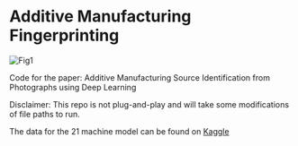 # Additive Manufacturing Fingerprinting
![Fig1](https://github.com/user-attachments/assets/05cf7bb8-be13-4539-a582-6886d3cf997c)

Code for the paper: Additive Manufacturing Source Identification from Photographs using Deep Learning

Disclaimer: This repo is not plug-and-play and will take some modifications of file paths to run.

The data for the 21 machine model can be found on [Kaggle](https://www.kaggle.com/datasets/milesbimrose/additive-manufacturing-source-identification-uiuc)
